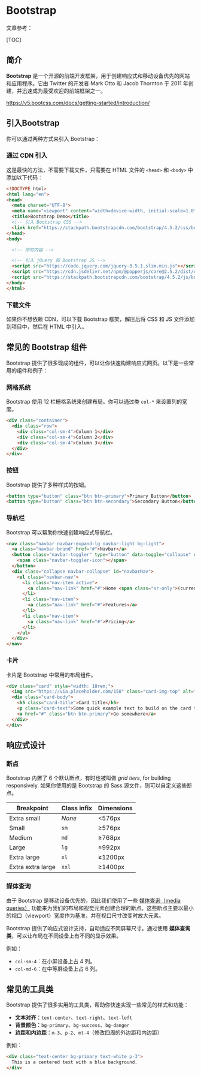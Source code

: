 # Bootstrap

文章参考：

[TOC]

## 简介

**Bootstrap** 是一个开源的前端开发框架，用于创建响应式和移动设备优先的网站和应用程序。它由 Twitter 的开发者 Mark Otto 和 Jacob Thornton 于 2011 年创建，并迅速成为最受欢迎的前端框架之一。

https://v5.bootcss.com/docs/getting-started/introduction/



## 引入Bootstrap

你可以通过两种方式来引入 Bootstrap：

### 通过 CDN 引入

这是最快的方法，不需要下载文件，只需要在 HTML 文件的 `<head>` 和 `<body>` 中添加以下代码：

```html
<!DOCTYPE html>
<html lang="en">
<head>
  <meta charset="UTF-8">
  <meta name="viewport" content="width=device-width, initial-scale=1.0">
  <title>Bootstrap Demo</title>
  <!-- 引入 Bootstrap CSS -->
  <link href="https://stackpath.bootstrapcdn.com/bootstrap/4.5.2/css/bootstrap.min.css" rel="stylesheet">
</head>
<body>

  <!-- 你的内容 -->

  <!-- 引入 jQuery 和 Bootstrap JS -->
  <script src="https://code.jquery.com/jquery-3.5.1.slim.min.js"></script>
  <script src="https://cdn.jsdelivr.net/npm/@popperjs/core@2.5.2/dist/umd/popper.min.js"></script>
  <script src="https://stackpath.bootstrapcdn.com/bootstrap/4.5.2/js/bootstrap.min.js"></script>
</body>
</html>
```

### 下载文件

如果你不想依赖 CDN，可以下载 Bootstrap 框架，解压后将 CSS 和 JS 文件添加到项目中，然后在 HTML 中引入。

## 常见的 Bootstrap 组件

Bootstrap 提供了很多现成的组件，可以让你快速构建响应式网页。以下是一些常用的组件和例子：

### 网格系统

Bootstrap 使用 12 栏栅格系统来创建布局。你可以通过类 `col-*` 来设置列的宽度。

```html
<div class="container">
  <div class="row">
    <div class="col-sm-4">Column 1</div>
    <div class="col-sm-4">Column 2</div>
    <div class="col-sm-4">Column 3</div>
  </div>
</div>
```

### 按钮

Bootstrap 提供了多种样式的按钮。

```html
<button type="button" class="btn btn-primary">Primary Button</button>
<button type="button" class="btn btn-secondary">Secondary Button</button>
```

### 导航栏

Bootstrap 可以帮助你快速创建响应式导航栏。

```html
<nav class="navbar navbar-expand-lg navbar-light bg-light">
  <a class="navbar-brand" href="#">Navbar</a>
  <button class="navbar-toggler" type="button" data-toggle="collapse" data-target="#navbarNav" aria-controls="navbarNav" aria-expanded="false" aria-label="Toggle navigation">
    <span class="navbar-toggler-icon"></span>
  </button>
  <div class="collapse navbar-collapse" id="navbarNav">
    <ul class="navbar-nav">
      <li class="nav-item active">
        <a class="nav-link" href="#">Home <span class="sr-only">(current)</span></a>
      </li>
      <li class="nav-item">
        <a class="nav-link" href="#">Features</a>
      </li>
      <li class="nav-item">
        <a class="nav-link" href="#">Pricing</a>
      </li>
    </ul>
  </div>
</nav>
```

### 卡片

卡片是 Bootstrap 中常用的布局组件。

```html
<div class="card" style="width: 18rem;">
  <img src="https://via.placeholder.com/150" class="card-img-top" alt="...">
  <div class="card-body">
    <h5 class="card-title">Card title</h5>
    <p class="card-text">Some quick example text to build on the card title and make up the bulk of the card's content.</p>
    <a href="#" class="btn btn-primary">Go somewhere</a>
  </div>
</div>
```

## 响应式设计

### 断点

Bootstrap 内置了 6 个默认断点，有时也被叫做 *grid tiers*, for building responsively. 如果你使用的是 Bootstrap 的 Sass 源文件，则可以自定义这些断点。

| Breakpoint        | Class infix | Dimensions |
| ----------------- | ----------- | ---------- |
| Extra small       | *None*      | <576px     |
| Small             | `sm`        | ≥576px     |
| Medium            | `md`        | ≥768px     |
| Large             | `lg`        | ≥992px     |
| Extra large       | `xl`        | ≥1200px    |
| Extra extra large | `xxl`       | ≥1400px    |

### 媒体查询 

由于 Bootstrap 是移动设备优先的，因此我们使用了一些 [媒体查询（media queries）](https://developer.mozilla.org/en-US/docs/Web/CSS/Media_Queries/Using_media_queries) 功能来为我们的布局和视觉元素创建合理的断点。这些断点主要以最小的视口（viewport）宽度作为基准，并在视口尺寸改变时放大元素。

Bootstrap 提供了响应式设计支持，自动适应不同屏幕尺寸。通过使用 **媒体查询类**，可以让布局在不同设备上有不同的显示效果。

例如：

- `col-sm-4`：在小屏设备上占 4 列。
- `col-md-6`：在中等屏设备上占 6 列。

## 常见的工具类

Bootstrap 提供了很多实用的工具类，帮助你快速实现一些常见的样式和功能：

- **文本对齐**：`text-center`、`text-right`、`text-left`
- **背景颜色**：`bg-primary`、`bg-success`、`bg-danger`
- **边距和内边距**：`m-3`、`p-2`、`mt-4`（修改四周的外边距和内边距）

例如：

```html
<div class="text-center bg-primary text-white p-3">
  This is a centered text with a blue background.
</div>
```

